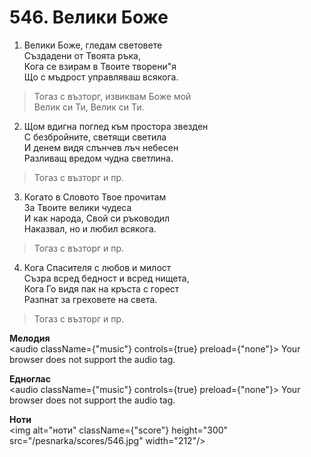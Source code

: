 # 546. Велики Боже

1. Велики Боже, гледам световете  
Създадени от Твоята ръка,  
Кога се взирам в Твоите творени"я  
Що с мъдрост управляваш всякога.  

> Тогаз с възторг, извиквам Боже мой  
> Велик си Ти, Велик си Ти.  

2. Щом вдигна поглед към простора звезден  
С безбройните, светящи светила  
И денем видя слънчев лъч небесен  
Разливащ вредом чудна светлина.  

> Тогаз с възторг и пр.  

3. Когато в Словото Твое прочитам  
За Твоите велики чудеса  
И как народа, Свой си ръководил  
Наказвал, но и любил всякога.  

> Тогаз с възторг и пр.  

4. Кога Спасителя с любов и милост  
Съзра всред бедност и всред нищета,  
Кога Го видя пак на кръста с горест  
Разпнат за греховете на света.  

> Тогаз с възторг и пр.

**Мелодия**  
<audio className={"music"} controls={true} preload={"none"}>
    <source src="/pesnarka/mp3/546.mp3" type="audio/mpeg"/>
    Your browser does not support the audio tag.
</audio>

**Едноглас**  
<audio className={"music"} controls={true} preload={"none"}>
    <source src="/pesnarka/transp/546.mp3" type="audio/mpeg"/>
    Your browser does not support the audio tag.
</audio>

**Ноти**  
<img alt="ноти" className={"score"} height="300" src="/pesnarka/scores/546.jpg" width="212"/>
